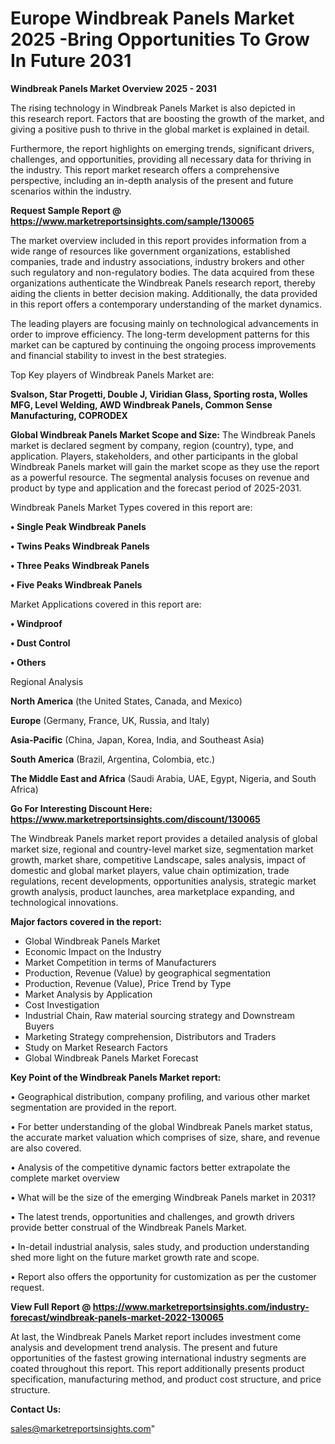 # Europe Windbreak Panels Market 2025 -Bring Opportunities To Grow In Future 2031

<Strong> Windbreak Panels Market Overview 2025 - 2031</strong>

The rising technology in Windbreak Panels Market is also depicted in this research report. Factors that are boosting the growth of the market, and giving a positive push to thrive in the global market is explained in detail.

Furthermore, the report highlights on emerging trends, significant drivers, challenges, and opportunities, providing all necessary data for thriving in the industry. This report market research offers a comprehensive perspective, including an in-depth analysis of the present and future scenarios within the industry.

<strong>Request Sample Report @ <a href=https://www.marketreportsinsights.com/sample/130065>https://www.marketreportsinsights.com/sample/130065</a></strong>

The market overview included in this report provides information from a wide range of resources like government organizations, established companies, trade and industry associations, industry brokers and other such regulatory and non-regulatory bodies. The data acquired from these organizations authenticate the Windbreak Panels research report, thereby aiding the clients in better decision making. Additionally, the data provided in this report offers a contemporary understanding of the market dynamics.

The leading players are focusing mainly on technological advancements in order to improve efficiency. The long-term development patterns for this market can be captured by continuing the ongoing process improvements and financial stability to invest in the best strategies.

Top Key players of Windbreak Panels Market are:

<strong>Svalson, Star Progetti, Double J, Viridian Glass, Sporting rosta, Wolles MFG, Level Welding, AWD Windbreak Panels, Common Sense Manufacturing, COPRODEX</strong>

<strong><b>Global Windbreak Panels Market Scope and Size:</b></strong>
The Windbreak Panels market is declared segment by company, region (country), type, and application. Players, stakeholders, and other participants in the global Windbreak Panels market will gain the market scope as they use the report as a powerful resource. The segmental analysis focuses on revenue and product by type and application and the forecast period of 2025-2031.

Windbreak Panels Market Types covered in this report are:

<strong>• Single Peak Windbreak Panels

• Twins Peaks Windbreak Panels

• Three Peaks Windbreak Panels

• Five Peaks Windbreak Panels</strong>

Market Applications covered in this report are:

<strong>• Windproof

• Dust Control

• Others</strong> 

Regional Analysis

<strong>North America</strong> (the United States, Canada, and Mexico)

<strong>Europe</strong> (Germany, France, UK, Russia, and Italy)

<strong>Asia-Pacific</strong> (China, Japan, Korea, India, and Southeast Asia)

<strong>South America</strong> (Brazil, Argentina, Colombia, etc.)

<strong>The Middle East and Africa</strong> (Saudi Arabia, UAE, Egypt, Nigeria, and South Africa)

<strong>Go For Interesting Discount Here: <a href=https://www.marketreportsinsights.com/discount/130065>https://www.marketreportsinsights.com/discount/130065</a></strong>

The Windbreak Panels market report provides a detailed analysis of global market size, regional and country-level market size, segmentation market growth, market share, competitive Landscape, sales analysis, impact of domestic and global market players, value chain optimization, trade regulations, recent developments, opportunities analysis, strategic market growth analysis, product launches, area marketplace expanding, and technological innovations.

<strong><b>Major factors covered in the report:</b></strong>
<ul>
  <li>Global Windbreak Panels Market </li>
  <li>Economic Impact on the Industry</li>
  <li>Market Competition in terms of Manufacturers</li>
  <li>Production, Revenue (Value) by geographical segmentation</li>
  <li>Production, Revenue (Value), Price Trend by Type</li>
  <li>Market Analysis by Application</li>
  <li>Cost Investigation</li>
  <li>Industrial Chain, Raw material sourcing strategy and Downstream Buyers</li>
  <li>Marketing Strategy comprehension, Distributors and Traders</li>
  <li>Study on Market Research Factors</li>
  <li>Global Windbreak Panels Market Forecast</li>
</ul>

<strong><b>Key Point of the Windbreak Panels Market report:</b></strong>

• Geographical distribution, company profiling, and various other market segmentation are provided in the report.

• For better understanding of the global Windbreak Panels market status, the accurate market valuation which comprises of size, share, and revenue are also covered.

• Analysis of the competitive dynamic factors better extrapolate the complete market overview

• What will be the size of the emerging Windbreak Panels market in 2031?

• The latest trends, opportunities and challenges, and growth drivers provide better construal of the Windbreak Panels Market.

• In-detail industrial analysis, sales study, and production understanding shed more light on the future market growth rate and scope.

• Report also offers the opportunity for customization as per the customer request.

<strong><b>View Full Report @ <a href=https://www.marketreportsinsights.com/industry-forecast/windbreak-panels-market-2022-130065>https://www.marketreportsinsights.com/industry-forecast/windbreak-panels-market-2022-130065</a></b></strong>


At last, the Windbreak Panels Market report includes investment come analysis and development trend analysis. The present and future opportunities of the fastest growing international industry segments are coated throughout this report. This report additionally presents product specification, manufacturing method, and product cost structure, and price structure.

<strong>Contact Us:</strong>

sales@marketreportsinsights.com"
